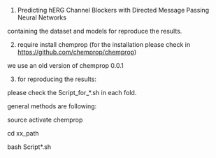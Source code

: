 1. Predicting hERG Channel Blockers with Directed Message Passing Neural Networks

containing the dataset and models for reproduce the results.

2. require install chemprop (for the installation please check in https://github.com/chemprop/chemprop)

we use an old version of chemprop 0.0.1


3. for reproducing the results:

please check the Script_for_*.sh in each fold.

general methods are following:

source activate chemprop

cd xx_path

bash Script*.sh
